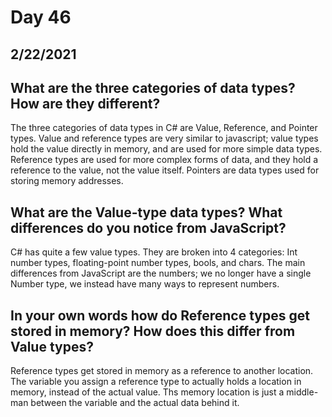 # Day 46
## __2/22/2021__

## What are the three categories of data types? How are they different?
The three categories of data types in C# are Value, Reference, and Pointer types. Value and reference types are very similar to javascript; value types hold the value directly in memory, and are used for more simple data types. Reference types are used for more complex forms of data, and they hold a reference to the value, not the value itself. Pointers are data types used for storing memory addresses.

## What are the Value-type data types? What differences do you notice from JavaScript?
C# has quite a few value types. They are broken into 4 categories: Int number types, floating-point number types, bools, and chars. The main differences from JavaScript are the numbers; we no longer have a single Number type, we instead have many ways to represent numbers.

## In your own words how do Reference types get stored in memory? How does this differ from Value types?
Reference types get stored in memory as a reference to another location. The variable you assign a reference type to actually holds a location in memory, instead of the actual value. Ths memory location is just a middle-man between the variable and the actual data behind it.